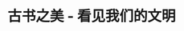 ---
description: 古书的照片，文艺到底。
layout: post
results:
- primaryGenreName: Education
  version: '1.1'
  formattedPrice: 免费
  genreIds:
  - '6017'
  - '6006'
  artworkUrl60: http://is1.mzstatic.com/image/thumb/Purple111/v4/de/8c/5d/de8c5de0-836f-5d60-caf6-951ac1949a73/source/60x60bb.jpg
  userRatingCountForCurrentVersion: 16
  minimumOsVersion: '9.0'
  appletvScreenshotUrls: &a []
  sellerName: Beijing xichuang culture media co., Ltd.
  supportedDevices:
  - iPad2Wifi-iPad2Wifi
  - iPad23G-iPad23G
  - iPhone4S-iPhone4S
  - iPadThirdGen-iPadThirdGen
  - iPadThirdGen4G-iPadThirdGen4G
  - iPhone5-iPhone5
  - iPodTouchFifthGen-iPodTouchFifthGen
  - iPadFourthGen-iPadFourthGen
  - iPadFourthGen4G-iPadFourthGen4G
  - iPadMini-iPadMini
  - iPadMini4G-iPadMini4G
  - iPhone5c-iPhone5c
  - iPhone5s-iPhone5s
  - iPadAir-iPadAir
  - iPadAirCellular-iPadAirCellular
  - iPadMiniRetina-iPadMiniRetina
  - iPadMiniRetinaCellular-iPadMiniRetinaCellular
  - iPhone6-iPhone6
  - iPhone6Plus-iPhone6Plus
  - iPadAir2-iPadAir2
  - iPadAir2Cellular-iPadAir2Cellular
  - iPadMini3-iPadMini3
  - iPadMini3Cellular-iPadMini3Cellular
  - iPodTouchSixthGen-iPodTouchSixthGen
  - iPhone6s-iPhone6s
  - iPhone6sPlus-iPhone6sPlus
  - iPadMini4-iPadMini4
  - iPadMini4Cellular-iPadMini4Cellular
  - iPadPro-iPadPro
  - iPadProCellular-iPadProCellular
  - iPadPro97-iPadPro97
  - iPadPro97Cellular-iPadPro97Cellular
  - iPhoneSE-iPhoneSE
  - iPhone7-iPhone7
  - iPhone7Plus-iPhone7Plus
  - iPad611-iPad611
  - iPad612-iPad612
  genres:
  - 教育
  - 参考
  currentVersionReleaseDate: '2017-03-30T20:32:48Z'
  trackName: 古书之美 - 看见我们的文明
  isVppDeviceBasedLicensingEnabled: true
  description: '阅读古书，看见我们的文明。


    「古书之美」让大家便捷地欣赏那些难以现世的书籍，从中感受人类文明的进程。


    * 精选古书：精选高质量古书，并持续增加中

    * 高清扫描：古书内容均为高清扫描图片

    * 简约干净：无广告，界面纯净，安静阅读

    * 离线下载：提供数据包下载，支持离线阅读

    * 支持 iPad：用 iPad 来读古书，支持横屏


    「西窗文化」出品。古典文化，现代传承。


    QQ 交流群：619598484'
  price: 0
  trackId: 1206897372
  releaseDate: '2017-03-25T15:51:59Z'
  advisories: *a
  screenshotUrls:
  - http://a4.mzstatic.com/us/r30/Purple122/v4/9c/68/3b/9c683b72-eacc-932a-0010-4dddc2377c26/screen696x696.jpeg
  - http://a1.mzstatic.com/us/r30/Purple111/v4/de/4f/c1/de4fc1f5-745f-abd8-fe35-5753907b6505/screen696x696.jpeg
  - http://a1.mzstatic.com/us/r30/Purple122/v4/99/06/05/99060526-a0dc-6bd1-b6ce-22b885110e3b/screen696x696.jpeg
  - http://a4.mzstatic.com/us/r30/Purple111/v4/2a/11/51/2a115189-9478-1ea6-1958-c98a1a1a4e8c/screen696x696.jpeg
  - http://a5.mzstatic.com/us/r30/Purple111/v4/a0/02/5c/a0025c64-4a34-3508-6157-20c53b506ef4/screen696x696.jpeg
  artistViewUrl: https://itunes.apple.com/cn/developer/beijing-xichuang-culture-media-co-ltd/id912139107?uo=4
  primaryGenreId: 6017
  userRatingCount: 21
  averageUserRatingForCurrentVersion: 5
  kind: software
  fileSizeBytes: '54692864'
  sellerUrl: http://www.xichuangzhu.com/about
  trackContentRating: 4+
  releaseNotes: '* 付费书籍支持试读

    * 支持横屏阅读

    * 书架支持排序

    * 支持微博登录，支持分享到微博'
  trackCensoredName: 古书之美 - 看见我们的文明
  contentAdvisoryRating: 4+
  isGameCenterEnabled: false
  artistName: Beijing xichuang culture media co., Ltd.
  languageCodesISO2A:
  - ZH
  bundleId: com.hustlzp.gushu
  features:
  - iosUniversal
  averageUserRating: 4.5
  wrapperType: software
  artworkUrl512: http://is1.mzstatic.com/image/thumb/Purple111/v4/de/8c/5d/de8c5de0-836f-5d60-caf6-951ac1949a73/source/512x512bb.jpg
  artworkUrl100: http://is1.mzstatic.com/image/thumb/Purple111/v4/de/8c/5d/de8c5de0-836f-5d60-caf6-951ac1949a73/source/100x100bb.jpg
  trackViewUrl: https://geo.itunes.apple.com/cn/app/%E5%8F%A4%E4%B9%A6%E4%B9%8B%E7%BE%8E-%E7%9C%8B%E8%A7%81%E6%88%91%E4%BB%AC%E7%9A%84%E6%96%87%E6%98%8E/id1206897372?mt=8&uo=4
  artistId: 912139107
  currency: CNY
  ipadScreenshotUrls:
  - http://a2.mzstatic.com/us/r30/Purple122/v4/7f/db/1f/7fdb1f2a-f006-792f-0f17-9dd544045bdb/sc1024x768.jpeg
  - http://a1.mzstatic.com/us/r30/Purple122/v4/1d/8c/07/1d8c0790-7da7-ae5d-f61d-db42718a7624/sc1024x768.jpeg
  - http://a5.mzstatic.com/us/r30/Purple111/v4/e8/f9/ef/e8f9ef08-b61d-5b12-8eaa-5040f75ff1a7/sc1024x768.jpeg
  - http://a2.mzstatic.com/us/r30/Purple111/v4/bb/f6/f1/bbf6f1a3-85d2-5b88-4393-ed6c16eeb6ae/sc1024x768.jpeg
  - http://a2.mzstatic.com/us/r30/Purple111/v4/79/6f/05/796f05c5-2eb6-77e4-a7c6-9ebb5711f55a/sc1024x768.jpeg
category: 教育
tags: tag1
resultCount: 1
title: 古书之美 - 看见我们的文明

---